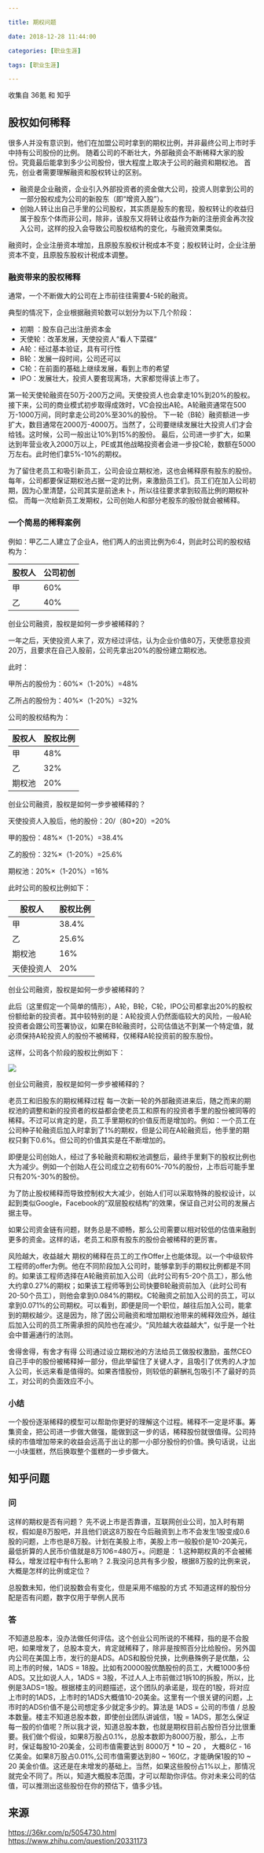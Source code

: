 ```yaml
---

title: 期权问题

date: 2018-12-28 11:44:00

categories: [职业生涯]

tags: [职业生涯]

---
```




收集自 36氪 和 知乎

<!--more-->

## 股权如何稀释

很多人并没有意识到，他们在加盟公司时拿到的期权比例，并非最终公司上市时手中持有公司股份的比例。
随着公司的不断壮大，外部融资会不断稀释大家的股份。究竟最后能拿到多少公司股份，很大程度上取决于公司的融资和期权池。 
首先，创业者需要理解融资和股权转让的区别。

- 融资是企业融资，企业引入外部投资者的资金做大公司，投资人则拿到公司的一部分股权成为公司的新股东（即“增资入股”）。
- 创始人转让出自己手里的公司股权，其实质是股东的套现，股权转让的收益归属于股东个体而非公司，除非，该股东又将转让收益作为新的注册资金再次投入公司，这样的投入会导致公司股权结构的变化，与融资效果类似。

融资时，企业注册资本增加，且原股东股权计税成本不变；股权转让时，企业注册资本不变，且原股东股权计税成本调整。 

### 融资带来的股权稀释

通常，一个不断做大的公司在上市前往往需要4-5轮的融资。

典型的情况下，企业根据融资轮数可以划分为以下几个阶段：

- 初期 ：股东自己出注册资本金
- 天使轮：改革发展，天使投资人“看人下菜碟“
- A轮：经过基本验证，具有可行性
- B轮：发展一段时间，公司还可以
- C轮：在前面的基础上继续发展，看到上市的希望
- IPO：发展壮大，投资人要套现离场，大家都觉得该上市了。 

第一轮天使轮融资在50万-200万之间。天使投资人也会拿走10%到20%的股权。
接下来，公司的商业模式初步取得成效时，VC会投出A轮。A轮融资通常在500万-1000万间，同时拿走公司20%至30%的股份。
下一轮（B轮）融资额进一步扩大，数目通常在2000万-4000万。当然了，公司要继续发展壮大投资人们才会给钱。这时候，公司一般出让10%到15%的股份。
最后，公司进一步扩大，如果达到年营业收入2000万以上，PE或其他战略投资者会进一步投C轮，数额在5000万左右。此时他们拿5%-10%的期权。

为了留住老员工和吸引新员工，公司会设立期权池，这也会稀释原有股东的股份。
每年，公司都要保证期权池占据一定的比例，来激励员工们。员工们在加入公司初期，因为心里清楚，公司其实是前途未卜，所以往往要求拿到较高比例的期权补偿。
而每一次给新员工发期权，公司创始人和部分老股东的股份就会被稀释。 

### 一个简易的稀释案例

例如：甲乙二人建立了企业A，他们两人的出资比例为6:4，则此时公司的股权结构为：

| 股权人| 公司初创 |
| ---- | --- |
| 甲   |  60% |
| 乙   |  40% |

创业公司融资，股权是如何一步步被稀释的？

一年之后，天使投资人来了，双方经过评估，认为企业价值80万，天使愿意投资20万，且要求在自己入股前，公司先拿出20%的股份建立期权池。

此时：

甲所占的股份为：60%×（1-20%）=48%

乙所占的股份为：40%×（1-20%）=32%

公司的股权结构为：

| 股权人| 股权比例 |
| ---- | --- |
| 甲   |  48% |
| 乙   |  32% |
| 期权池 |  20% |

创业公司融资，股权是如何一步步被稀释的？

天使投资人入股后，他的股份：20/（80+20）=20%

甲的股份：48%×（1-20%）=38.4%

乙的股份：32%×（1-20%）=25.6%

期权池：20%×（1-20%）=16% 

此时公司的股权比例如下：

| 股权人| 股权比例 |
| ---- | --- |
| 甲   |  38.4% |
| 乙   |  25.6% |
| 期权池 |  16% |
| 天使投资人 |  20% |

创业公司融资，股权是如何一步步被稀释的？

此后（这里假定一个简单的情形），A轮，B轮，C轮，IPO公司都拿出20%的股权份额给新的投资者。其中较特别的是：A轮投资人仍然面临较大的风险，一般A轮投资者会跟公司签署协议，如果在B轮融资时，公司估值达不到某一个特定值，就必须保持A轮投资人的股份不被稀释，仅稀释A轮投资前的股东股份。

这样，公司各个阶段的股权比例如下：

![](期权问题/稀释情况.png)

创业公司融资，股权是如何一步步被稀释的？

老员工和旧股东的期权稀释过程
每一次新一轮的外部融资进来后，随之而来的期权池的调整和新的投资者的权益都会使老员工和原有的投资者手里的股份被同等的稀释。不过可以肯定的是，员工手里期权的价值反而是增加的。例如：一个员工在公司种子轮融资后加入时拿到了1%的期权，但是公司在A轮融资后，他手里的期权只剩下0.6%。但公司的价值其实是在不断增加的。 

即便是公司创始人，经过了多轮融资和期权池调整后，最终手里剩下的股权比例也大为减少。例如一个创始人在公司成立之初有60%-70%的股份，上市后可能手里只有20%-30%的股份。

为了防止股权稀释而导致控制权大大减少，创始人们可以采取特殊的股权设计，以起到类似Google，Facebook的”双层股权结构”的效果，保证自己对公司的发展占据主导。 

如果公司资金链有问题，财务总是不顺畅，那么公司需要以相对较低的估值来融到更多的资金。这样的话，老员工和原有股东的股份会被稀释的更厉害。 

风险越大，收益越大
期权的稀释在员工的工作Offer上也能体现。以一个中级软件工程师的offer为例。他在不同阶段加入公司时，能够拿到手的期权比例都是不同的。如果该工程师选择在A轮融资前加入公司（此时公司有5-20个员工），那么他大约拿0.27%的期权；如果该工程师等到公司快要B轮融资前加入（此时公司有20-50个员工），则他会拿到0.084%的期权。C轮融资之前加入公司的员工，可以拿到0.071%的公司期权。可以看到，即便是同一个职位，越往后加入公司，能拿到的期权越少。这是因为，除了因公司融资和增加期权池带来的稀释效应外，越往后加入公司的员工所需承担的风险也在减少。“风险越大收益越大”，似乎是一个社会中普遍通行的法则。 

舍得舍得，有舍才有得
公司通过设立期权池的方法给员工做股权激励，虽然CEO自己手中的股份被稀释掉一部分，但此举留住了关键人才，且吸引了优秀的人才加入公司，长远来看是值得的。如果吝惜股份，则较低的薪酬礼包吸引不了最好的员工，对公司的负面效应不小。 

### 小结
一个股份逐渐稀释的模型可以帮助你更好的理解这个过程。稀释不一定是坏事。筹集资金，把公司进一步做大做强，能做到这一步的话，稀释股份就很值得。公司持续的市值增加带来的收益会远高于出让的那一小部分股份的价值。换句话说，让出一小块蛋糕，然后换取整个蛋糕的一步步做大。 


## 知乎问题

### 问

这样的期权是否有问题？
先不说上市是否靠谱，互联网创业公司，加入时有期权，假如是8万股吧，并且他们说这8万股在今后融资到上市不会发生1股变成0.6股的问题，上市也是8万股。计划在美股上市，美股上市一般股价是10-20美元，最低折算的人民币价值就是8万*10*6=480万+。问题是： 
1.这种期权真的不会被稀释么，增发过程中有什么影响？ 
2.我没问总共有多少股，根据8万股的比例来说，大概是怎样的比例或定位？ 

总股数未知，他们说股数会有变化，但是采用不缩股的方式
不知道这样的股份分配是否有问题，数字仅用于举例人民币

### 答

不知道总股本，没办法做任何评估。这个创业公司所说的不稀释，指的是不合股吧，如果增发了，总股本变大，肯定就稀释了，除非是按照百分比给股份。另外国内公司在美国上市，发行的是ADS。ADS和股份兑换，比例悬殊例子是优酷，公司上市的时候，1ADS = 18股。比如有20000股优酷股份的员工，大概1000多份ADS。又比如说人人，1ADS = 3股，不过人人上市前做过1拆10的拆股，所以，比例是3ADS=1股。根据楼主的问题描述，这个团队的承诺是，现在的1股，将对应上市时的1ADS，上市时的1ADS大概值10-20美金。这里有一个很关键的问题，上市时的ADS价值不是公司想定多少就定多少的。算法是 1ADS = 公司的市值 / 总股本数量。楼主不知道总股本数，即使创业团队讲诚信，1股 = 1ADS，那怎么保证每一股的价值呢？所以我才说，知道总股本数，也就是期权目前占股份百分比很重要。我们做个假设，如果8万股占0.1%，总股本数即为8000万股，那么，上市时，保证每股10-20美金，公司市值需要达到 8000万 * 10 ~ 20 ， 大概8亿 - 16亿美金。如果8万股占0.01%,公司市值需要达到80 ~ 160亿，才能确保1股的10 ~ 20 美金价值。这还是在未增发的基础上。当然，如果这些股份占1%以上，那情况就完全不同了。所以，知道大概股本范围，才可以帮助你评估。你对未来公司的估值，可以推测出这些股份在你的预估下，值多少钱。

## 来源

https://36kr.com/p/5054730.html
https://www.zhihu.com/question/20331173